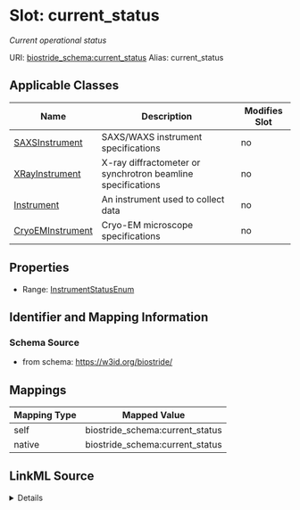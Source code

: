 

# Slot: current_status 


_Current operational status_





URI: [biostride_schema:current_status](https://w3id.org/biostride/schema/current_status)
Alias: current_status

<!-- no inheritance hierarchy -->





## Applicable Classes

| Name | Description | Modifies Slot |
| --- | --- | --- |
| [SAXSInstrument](SAXSInstrument.md) | SAXS/WAXS instrument specifications |  no  |
| [XRayInstrument](XRayInstrument.md) | X-ray diffractometer or synchrotron beamline specifications |  no  |
| [Instrument](Instrument.md) | An instrument used to collect data |  no  |
| [CryoEMInstrument](CryoEMInstrument.md) | Cryo-EM microscope specifications |  no  |






## Properties

* Range: [InstrumentStatusEnum](InstrumentStatusEnum.md)




## Identifier and Mapping Information






### Schema Source


* from schema: https://w3id.org/biostride/




## Mappings

| Mapping Type | Mapped Value |
| ---  | ---  |
| self | biostride_schema:current_status |
| native | biostride_schema:current_status |




## LinkML Source

<details>
```yaml
name: current_status
description: Current operational status
from_schema: https://w3id.org/biostride/
rank: 1000
alias: current_status
owner: Instrument
domain_of:
- Instrument
range: InstrumentStatusEnum

```
</details>